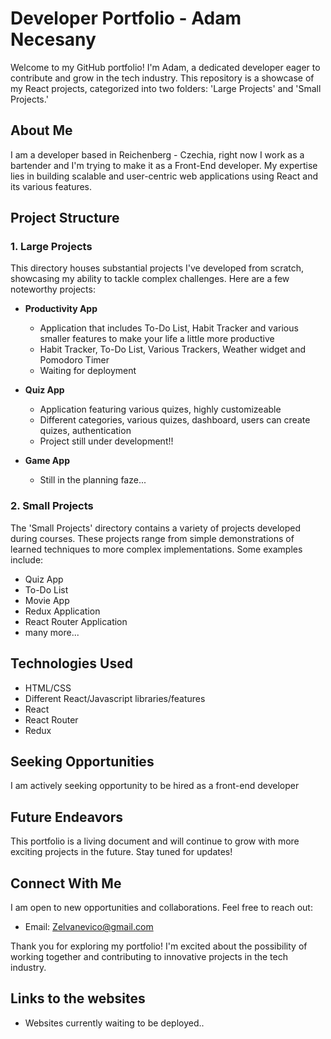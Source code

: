 # Developer Portfolio - Adam Necesany

Welcome to my GitHub portfolio! I'm Adam, a dedicated developer eager to contribute and grow in the tech industry. This repository is a showcase of my React projects, categorized into two folders: 'Large Projects' and 'Small Projects.'

## About Me

I am a developer based in Reichenberg - Czechia, right now I work as a bartender and I'm trying to make it as a Front-End developer. My expertise lies in building scalable and user-centric web applications using React and its various features.

## Project Structure

### 1. Large Projects

This directory houses substantial projects I've developed from scratch, showcasing my ability to tackle complex challenges. Here are a few noteworthy projects:

- **Productivity App**
  - Application that includes To-Do List, Habit Tracker and various smaller features to make your life a little more productive
  - Habit Tracker, To-Do List, Various Trackers, Weather widget and Pomodoro Timer
  - Waiting for deployment

- **Quiz App**
  - Application featuring various quizes, highly customizeable
  - Different categories, various quizes, dashboard, users can create quizes, authentication
  - Project still under development!!

- **Game App**
  - Still in the planning faze...


### 2. Small Projects

The 'Small Projects' directory contains a variety of projects developed during courses. These projects range from simple demonstrations of learned techniques to more complex implementations. Some examples include:

- Quiz App
- To-Do List
- Movie App
- Redux Application
- React Router Application
- many more...

## Technologies Used

- HTML/CSS
- Different React/Javascript libraries/features
- React
- React Router
- Redux


## Seeking Opportunities

I am actively seeking opportunity to be hired as a front-end developer

## Future Endeavors

This portfolio is a living document and will continue to grow with more exciting projects in the future. Stay tuned for updates!

## Connect With Me

I am open to new opportunities and collaborations. Feel free to reach out:

- Email: Zelvanevico@gmail.com

Thank you for exploring my portfolio! I'm excited about the possibility of working together and contributing to innovative projects in the tech industry.

## Links to the websites

- Websites currently waiting to be deployed..

